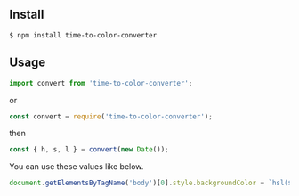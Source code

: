 ## Install

```
$ npm install time-to-color-converter
```


## Usage

```js
import convert from 'time-to-color-converter';
```

or

```js
const convert = require('time-to-color-converter');
```

then

```js
const { h, s, l } = convert(new Date());
```

You can use these values like below.

```js
document.getElementsByTagName('body')[0].style.backgroundColor = `hsl(${h}, ${s}%, ${l}%)`
```
